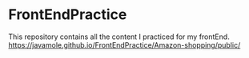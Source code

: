 # FrontEndPractice

This repository contains all the content I practiced for my frontEnd.
https://javamole.github.io/FrontEndPractice/Amazon-shopping/public/
